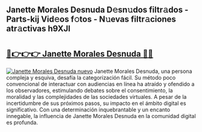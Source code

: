 ## Janette Morales Desnuda D𝚎sn𝚞dos filtr𝚊dos - Parts-kij Vid𝚎os f𝚘tos - N𝚞evas filtr𝚊ciones atr𝚊ctivas h9XJl

# <h2><a href="http://mbdegn.tromn.icu/?c=Janette+Morales+Desnuda">🔗👉👉👉 Janette Morales Desnuda 🔗🔗</a></h2>

[![Janette Morales Desnuda nuevo](https://i.imgur.com/pEAQMta.gif)](http://mbdegn.tromn.icu/?c=Janette+Morales+Desnuda)
Janette Morales Desnuda, una persona compleja y esquiva, desafía la categorización fácil. Su método poco convencional de interactuar con audiencias en línea ha atraído y ofendido a los observadores, estimulando debates sobre el consentimiento, la moralidad y las complejidades de las sociedades virtuales. A pesar de la incertidumbre de sus próximos pasos, su impacto en el ámbito digital es significativo. Con una determinación inquebrantable y un encanto innegable, la influencia de Janette Morales Desnuda en la comunidad digital es profunda.
